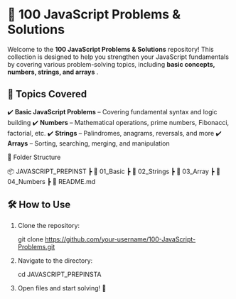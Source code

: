 # 🚀 100 JavaScript Problems & Solutions

Welcome to the **100 JavaScript Problems & Solutions** repository! This collection is designed to help you strengthen your JavaScript fundamentals by covering various problem-solving topics, including **basic concepts, numbers, strings, and arrays** .

## 📌 Topics Covered

✔️ **Basic JavaScript Problems** – Covering fundamental syntax and logic building
✔️ **Numbers** – Mathematical operations, prime numbers, Fibonacci, factorial, etc.
✔️ **Strings** – Palindromes, anagrams, reversals, and more
✔️ **Arrays** – Sorting, searching, merging, and manipulation

📂 Folder Structure

📦 JAVASCRIPT_PREPINST
┣ 📂 01_Basic
┣ 📂 02_Strings
┣ 📂 03_Array
┣ 📂 04_Numbers
┣ 📜 README.md

## 🛠 How to Use

1. Clone the repository:

   git clone https://github.com/your-username/100-JavaScript-Problems.git

2. Navigate to the directory:

   cd JAVASCRIPT_PREPINSTA

3. Open files and start solving! 🚀
